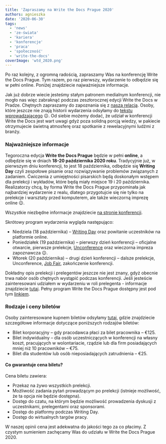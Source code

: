 ```yaml
---
title: 'Zapraszamy na Write the Docs Prague 2020'
authors: agnieszka
date: '2020-06-30'
tags:
  - 'news'
  - 'ze-świata'
  - 'kariera'
  - 'konferencje'
  - 'praca'
  - 'społeczność'
  - 'write-the-docs'
coverImage: 'wtd_2020.png'
---
```


Po raz kolejny, z ogromną radością, zapraszamy Was na konferencję Write the Docs
Prague. Tym razem, po raz pierwszy, wydarzenie to odbędzie się w pełni online.
Poniżej znajdziecie najważniejsze informacje.

<!--truncate-->

Jak już dobrze wiecie jesteśmy stałym patronem medialnym konferencji, nie mogło
nas więc zabraknąć podczas zeszłorocznej edycji Write the Docs w Pradze.
Chętnych zapraszamy do zapoznania się z
[naszą relacją](http://techwriter.pl/nasza-relacja-z-write-the-docs-prague-2019/).
Osoby, które jeszcze nie znają historii wydarzenia odsyłamy do
[tekstu wprowadzającego](http://techwriter.pl/poznajcie-write-the-docs-europe/) 😉.
Od siebie możemy dodać, że udział w konferencji Write the Docs jest wart uwagi
gdyż poza solidną porcją wiedzy, w pakiecie otrzymujecie świetną atmosferę oraz
spotkanie z rewelacyjnymi ludźmi z branży.

### Najważniejsze informacje

Tegoroczna edycja **Write the Docs Prague** będzie w pełni **online**, a
odbędzie się w dniach **18-20 października 2020 roku**. Tradycyjnie już, w
pierwszym dniu konferencji, to jest 18 października, odbędzie się **Writing
Day** czyli zespołowe pisanie oraz rozwiązywanie problemów związanych z
zadaniem. Ćwiczenia z umiejętności pisarskich będą doskonałym wstępem dla
prelekcji i wykładów, które będą miały miejsce 19 i 20 października.
Realizatorzy chcą, by forma Write the Docs Prague przypominała jak najbardziej
wydarzenie z realu, dlatego przygotujcie się nie tylko na prelekcje i warsztaty
przed komputerem, ale także wieczorną imprezę online 😉.

Wszystkie niezbędne informacje znajdziecie
[na stronie konferencji](https://www.writethedocs.org/conf/prague/2020/).

Skrótowy program wydarzenia wygląda następująco:

- Niedziela (18 października) –
  [Writing Day](https://www.writethedocs.org/conf/prague/2020/writing-day/) oraz
  powitanie uczestników na platformie online.
- Poniedziałek (19 października) – pierwszy dzień konferencji – oficjalne
  otwarcie, pierwsze prelekcje,
  [Unconference](https://www.writethedocs.org/conf/prague/2020/unconference/)
  oraz wieczorna impreza zapoznawcza 😉.
- Wtorek (20 października) – drugi dzień konferencji – dalsze prelekcje,
  Unconference,
  [Job Fair](https://www.writethedocs.org/conf/prague/2020/job-fair/),
  zakończenie konferencji.

Dokładny opis prelekcji i prelegentów jeszcze nie jest znany, gdyż obecnie trwa
nabór osób chętnych wystąpić podczas konferencji. Jeśli jesteście zainteresowani
udziałem w wydarzeniu w roli prelegenta - informacje znajdziecie
[tutaj](https://www.writethedocs.org/conf/prague/2020/cfp/). Pełny program Write
the Docs Prague dostępny jest pod tym
[linkiem](https://www.writethedocs.org/conf/prague/2020/schedule/).

### Rodzaje i ceny biletów

Osoby zainteresowane kupnem biletów odsyłamy
[tutaj](https://www.writethedocs.org/conf/prague/2020/tickets/), gdzie
znajdziecie szczegółowe informacje dotyczące poniższych rodzajów biletów:

- Bilet korporacyjny – gdy pracodawca płaci za bilet pracownika – €125.
- Bilet indywidualny – dla osób uczestniczących w konferencji na własny koszt,
  pracujących w wolontariacie, rządzie lub dla firm posiadających mniej niż 10
  pracowników – €75.
- Bilet dla studentów lub osób nieposiadających zatrudnienia – €25.

#### Co gwarantuje cena biletu?

Cena biletu zawiera:

- Przekaz na żywo wszystkich prelekcji.
- Możliwość zadania pytań prowadzącym po prelekcji (istnieje możliwość, że ta
  opcja nie będzie dostępna).
- Dostęp do czatu, na którym będzie możliwość prowadzenia dyskusji z
  uczestnikami, prelegentami oraz sponsorami.
- Dostęp do platformy podczas Writing Day.
- Dostęp do wirtualnych targów pracy.

W naszej opinii cena jest adekwatna do jakości tego za co płacimy. Z czystym
sumieniem zachęcamy Was do udziału w Write the Docs Prague 2020.
